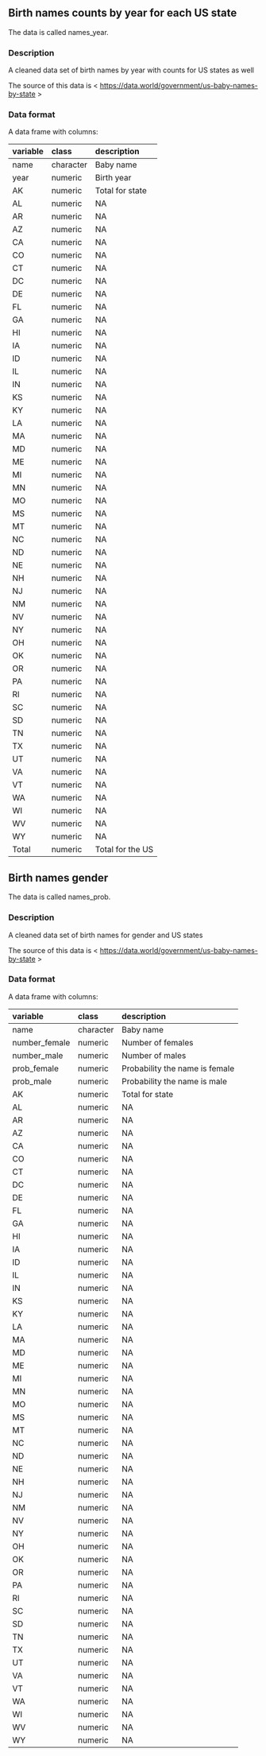 ## Birth names counts by year for each US state

The data is called names_year.

### Description

A cleaned data set of birth names by year with counts for US states as well

The source of this data is < https://data.world/government/us-baby-names-by-state >

### Data format

A data frame with columns:

|variable |class     |description      |
|:--------|:---------|:----------------|
|name     |character |Baby name        |
|year     |numeric   |Birth year       |
|AK       |numeric   |Total for state  |
|AL       |numeric   |NA               |
|AR       |numeric   |NA               |
|AZ       |numeric   |NA               |
|CA       |numeric   |NA               |
|CO       |numeric   |NA               |
|CT       |numeric   |NA               |
|DC       |numeric   |NA               |
|DE       |numeric   |NA               |
|FL       |numeric   |NA               |
|GA       |numeric   |NA               |
|HI       |numeric   |NA               |
|IA       |numeric   |NA               |
|ID       |numeric   |NA               |
|IL       |numeric   |NA               |
|IN       |numeric   |NA               |
|KS       |numeric   |NA               |
|KY       |numeric   |NA               |
|LA       |numeric   |NA               |
|MA       |numeric   |NA               |
|MD       |numeric   |NA               |
|ME       |numeric   |NA               |
|MI       |numeric   |NA               |
|MN       |numeric   |NA               |
|MO       |numeric   |NA               |
|MS       |numeric   |NA               |
|MT       |numeric   |NA               |
|NC       |numeric   |NA               |
|ND       |numeric   |NA               |
|NE       |numeric   |NA               |
|NH       |numeric   |NA               |
|NJ       |numeric   |NA               |
|NM       |numeric   |NA               |
|NV       |numeric   |NA               |
|NY       |numeric   |NA               |
|OH       |numeric   |NA               |
|OK       |numeric   |NA               |
|OR       |numeric   |NA               |
|PA       |numeric   |NA               |
|RI       |numeric   |NA               |
|SC       |numeric   |NA               |
|SD       |numeric   |NA               |
|TN       |numeric   |NA               |
|TX       |numeric   |NA               |
|UT       |numeric   |NA               |
|VA       |numeric   |NA               |
|VT       |numeric   |NA               |
|WA       |numeric   |NA               |
|WI       |numeric   |NA               |
|WV       |numeric   |NA               |
|WY       |numeric   |NA               |
|Total    |numeric   |Total for the US |



## Birth names gender

The data is called names_prob.

### Description

A cleaned data set of birth names for gender and US states

The source of this data is < https://data.world/government/us-baby-names-by-state >

### Data format

A data frame with columns:

|variable      |class     |description                    |
|:-------------|:---------|:------------------------------|
|name          |character |Baby name                      |
|number_female |numeric   |Number of females              |
|number_male   |numeric   |Number of males                |
|prob_female   |numeric   |Probability the name is female |
|prob_male     |numeric   |Probability the name is male   |
|AK            |numeric   |Total for state                |
|AL            |numeric   |NA                             |
|AR            |numeric   |NA                             |
|AZ            |numeric   |NA                             |
|CA            |numeric   |NA                             |
|CO            |numeric   |NA                             |
|CT            |numeric   |NA                             |
|DC            |numeric   |NA                             |
|DE            |numeric   |NA                             |
|FL            |numeric   |NA                             |
|GA            |numeric   |NA                             |
|HI            |numeric   |NA                             |
|IA            |numeric   |NA                             |
|ID            |numeric   |NA                             |
|IL            |numeric   |NA                             |
|IN            |numeric   |NA                             |
|KS            |numeric   |NA                             |
|KY            |numeric   |NA                             |
|LA            |numeric   |NA                             |
|MA            |numeric   |NA                             |
|MD            |numeric   |NA                             |
|ME            |numeric   |NA                             |
|MI            |numeric   |NA                             |
|MN            |numeric   |NA                             |
|MO            |numeric   |NA                             |
|MS            |numeric   |NA                             |
|MT            |numeric   |NA                             |
|NC            |numeric   |NA                             |
|ND            |numeric   |NA                             |
|NE            |numeric   |NA                             |
|NH            |numeric   |NA                             |
|NJ            |numeric   |NA                             |
|NM            |numeric   |NA                             |
|NV            |numeric   |NA                             |
|NY            |numeric   |NA                             |
|OH            |numeric   |NA                             |
|OK            |numeric   |NA                             |
|OR            |numeric   |NA                             |
|PA            |numeric   |NA                             |
|RI            |numeric   |NA                             |
|SC            |numeric   |NA                             |
|SD            |numeric   |NA                             |
|TN            |numeric   |NA                             |
|TX            |numeric   |NA                             |
|UT            |numeric   |NA                             |
|VA            |numeric   |NA                             |
|VT            |numeric   |NA                             |
|WA            |numeric   |NA                             |
|WI            |numeric   |NA                             |
|WV            |numeric   |NA                             |
|WY            |numeric   |NA                             |


